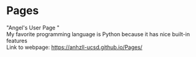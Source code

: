 # Pages
"Angel's User Page "  
My favorite programming language is Python because it has nice built-in features  
Link to webpage: https://anhzll-ucsd.github.io/Pages/
